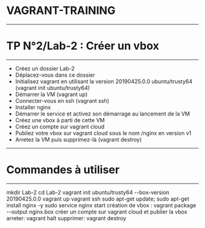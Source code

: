 # VAGRANT-TRAINING


----------------------------------------------------------------------
# TP N°2/Lab-2 : Créer un vbox
----------------------------------------------------------------------
- Créez un dossier Lab-2
- Déplacez-vous dans ce dossier
- Initialisez vagrant en utilisant la version 20190425.0.0 ubuntu/trusty64 (vagrant init ubuntu/trusty64)
- Démarrer la VM (vagrant up)
- Connecter-vous en ssh (vagrant ssh)
- Installer nginx
- Démarrer le service et activez son démarrage au lancement de la VM
- Créez une vbox à parti de cette VM
- Créez un compte sur vagrant cloud
- Publiez votre vbox sur vagrant cloud sous le nom <username>/nginx en version v1
- Arretez la VM puis supprimez-là (vagrant destroy)

----------------------------------------------------------------------
# Commandes à utiliser
----------------------------------------------------------------------
mkdir Lab-2
cd Lab-2
vagrant init ubuntu/trusty64 --box-version 20190425.0.0
vagrant up
vagrant ssh
sudo apt-get update; sudo apt-get install nginx -y
sudo service nginx start
création de vbox : vagrant package --output nginx.box
créer un compte sur vagrant cloud et publier la vbox
arreter: vagrant halt
supprimer: vagrant destroy